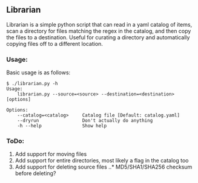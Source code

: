 ## Librarian
Librarian is a simple python script that can read in a yaml catalog of items, scan a directory for files matching the regex in the catalog, and then copy the files to a destination. Useful for curating a directory and automatically copying files off to a different location.

### Usage:
Basic usage is as follows:

```
$ ./librarian.py -h
Usage:
    librarian.py --source=<source> --destination=<destination> [options]

Options:
    --catalog=<catalog>     Catalog file [Default: catalog.yaml]
    --dryrun                Don't actually do anything
    -h --help               Show help
```

### ToDo:
1. Add support for moving files
2. Add support for entire directories, most likely a flag in the catalog too
3. Add support for deleting source files
..* MD5/SHA1/SHA256 checksum before deleting?
